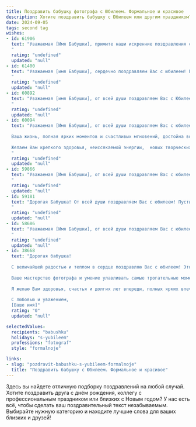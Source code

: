 ```yaml
---
title: Поздравить бабушку фотографа с Юбилеем. Формальное и красивое
description: Хотите поздравить бабушку с Юбилеем или другим праздником? Наш ИИ создаст незабываемое поздравление, а вы обязательно выделитесь среди других.  
date: 2024-09-05
tags: second tag
wishes:
- id: 61906
  text: "Уважаемая [Имя Бабушки], примите наши искренние поздравления с юбилеем!  Ваша жизнь - это прекрасная история, полная любви, творчества и таланта. Вы, как истинный мастер фотографии, умеете запечатлеть самые яркие моменты жизни, сохраняя их для будущих поколений. Желаем Вам крепкого здоровья, неиссякаемого вдохновения и долгих лет счастливой жизни!
  "
  rating: "undefined"
  updated: "null"
- id: 61400
  text: "Уважаемая [имя Бабушки], сердечно поздравляем Вас с юбилеем! Пусть ваш талант фотографа продолжает радовать всех нас красивыми кадрами, а жизнь будет наполнена яркими событиями, запечатленными в памяти и на пленке. Желаем Вам здоровья, счастья и долгих лет жизни!
  "
  rating: "undefined"
  updated: "null"
- id: 60892
  text: "Уважаемая [имя Бабушки], от всей души поздравляем Вас с Юбилеем! Ваши талант, опыт и мастерство фотографа запечатлели множество ярких моментов в жизни близких Вам людей. Желаем Вам крепкого здоровья, творческих успехов и бесконечного вдохновения на долгие годы!
  "
  rating: "undefined"
  updated: "null"
- id: 60094
  text: "Уважаемая [Имя Бабушки], от всей души поздравляем Вас с юбилеем!
  
  Ваша жизнь, полная ярких моментов и счастливых мгновений, достойна восхищения. Вы - талантливый фотограф, чьи работы запечатлели  незабываемые моменты жизни многих.
  
  Желаем Вам крепкого здоровья, неиссякаемой энергии,  новых творческих успехов и  радости общения с близкими!
  "
  rating: "undefined"
  updated: "null"
- id: 59866
  text: "Уважаемая [Имя Бабушки], от всей души поздравляем Вас с юбилеем! Ваша жизнь – это яркая история, полная любви, заботы и творческих побед. Вы, как талантливый фотограф, запечатлели на пленке лучшие моменты жизни, зафиксировав в них тепло и красоту. Желаем Вам долгих лет жизни, крепкого здоровья, вдохновения и новых творческих успехов!
  "
  rating: "undefined"
  updated: "null"
- id: 59181
  text: "Дорогая Бабушка! От всей души поздравляем Вас с юбилеем! Пусть Ваша жизнь, как прекрасный кадр, будет полна ярких красок, счастливых мгновений и добрых улыбок. Желаем Вам крепкого здоровья, долголетия и вдохновения в Вашем любимом деле — фотографии!
  "
  rating: "undefined"
  updated: "null"
- id: 58686
  text: "Уважаемая [Имя Бабушки], от всей души поздравляем Вас с юбилеем! Ваша профессиональная жизнь, посвященная фотоискусству, – это яркий пример таланта, мастерства и любви к своему делу. Пусть Ваша камера всегда будет запечатлевать самые счастливые моменты жизни, а Ваше творчество будет радовать близких и вдохновлять новых поколений фотографов. Желаем Вам крепкого здоровья, неиссякаемого вдохновения и долгих лет жизни!
  "
  rating: "undefined"
  updated: "null"
- id: 38668
  text: "Дорогая бабушка!
  
  С величайшей радостью и теплом в сердце поздравляю Вас с юбилеем! Этот день отмечает не только Ваши столь незабываемые годы, но и богатый путь, который Вы прошли, оставив яркий след в душах всех, кто Вас знает.
  
  Ваше мастерство фотографа и умение улавливать самые трогательные моменты жизни вдохновляют нас и создают прекрасные воспоминания. Каждое Ваше фото — это не просто изображение, это целая история, наполненная эмоциями и чувствами.
  
  Я желаю Вам здоровья, счастья и долгих лет впереди, полных ярких впечатлений и новых творческих свершений. Пусть каждый день дарит Вам радость, а каждый миг будет запечатлён в Вашем сердце с той же прекрасной точностью, с которой Вы фиксируете их на фотографии.
  
  С любовью и уважением,
  [Ваше имя]"
  rating: "0"
  updated: "null"

selectedValues:
  recipients: "babushku"
  holidays: "s-yubileem"
  professions: "fotograf"
  style: "formalnoje"

links:
- slug: "pozdravit-babushku-s-yubileem-formalnoje"
  title: "Поздравить бабушку с Юбилеем. Формальное и красивое"
---
```


Здесь вы найдете отличную подборку поздравлений на любой случай. 
Хотите поздравить друга с днём рождения, коллегу с профессиональным праздником или близких с Новым годом? У нас есть всё, чтобы сделать ваш поздравительный текст незабываемым. Выбирайте нужную категорию и находите лучшие слова для ваших близких и друзей!
